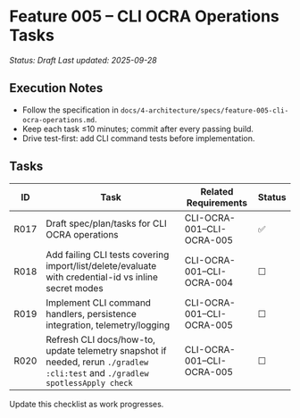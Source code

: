 # Feature 005 – CLI OCRA Operations Tasks

_Status: Draft_
_Last updated: 2025-09-28_

## Execution Notes
- Follow the specification in `docs/4-architecture/specs/feature-005-cli-ocra-operations.md`.
- Keep each task ≤10 minutes; commit after every passing build.
- Drive test-first: add CLI command tests before implementation.

## Tasks
| ID | Task | Related Requirements | Status |
|----|------|----------------------|--------|
| R017 | Draft spec/plan/tasks for CLI OCRA operations | CLI-OCRA-001–CLI-OCRA-005 | ✅ |
| R018 | Add failing CLI tests covering import/list/delete/evaluate with credential-id vs inline secret modes | CLI-OCRA-001–CLI-OCRA-004 | ☐ |
| R019 | Implement CLI command handlers, persistence integration, telemetry/logging | CLI-OCRA-001–CLI-OCRA-005 | ☐ |
| R020 | Refresh CLI docs/how-to, update telemetry snapshot if needed, rerun `./gradlew :cli:test` and `./gradlew spotlessApply check` | CLI-OCRA-001–CLI-OCRA-005 | ☐ |

Update this checklist as work progresses.
